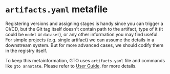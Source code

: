 # `artifacts.yaml` metafile

Registering versions and assigning stages is handy since you can trigger a
CI/CD, but the Git tag itself doesn't contain path to the artifact, type of it
(it could be `model` or `dataset`), or any other information you may find
useful. For simple projects (e.g. single artifact) we can assume the details in
a downstream system. But for more advanced cases, we should codify them in the
registry itself.

To keep this metainformation, GTO uses `artifacts.yaml` file and commands like
`gto annotate`. Please refer to [User Guide](/doc/gto/user-guide). for more
details.
